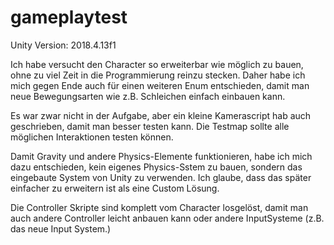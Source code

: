 # gameplaytest

Unity Version: 2018.4.13f1

Ich habe versucht den Character so erweiterbar wie möglich zu bauen, ohne zu viel Zeit in die Programmierung reinzu stecken.
Daher habe ich mich gegen Ende auch für einen weiteren Enum entschieden, damit man neue Bewegungsarten wie z.B. Schleichen einfach einbauen kann.

Es war zwar nicht in der Aufgabe, aber ein kleine Kamerascript hab auch geschrieben, damit man besser testen kann.
Die Testmap sollte alle möglichen Interaktionen testen können. 

Damit Gravity und andere Physics-Elemente funktionieren, habe ich mich dazu entschieden, kein eigenes Physics-Sstem zu bauen, sondern das eingebaute System von Unity zu verwenden. Ich glaube, dass das später einfacher zu erweitern ist als eine Custom Lösung.

Die Controller Skripte sind komplett vom Character losgelöst, damit man auch andere Controller leicht anbauen kann oder andere InputSysteme (z.B. das neue Input System.)